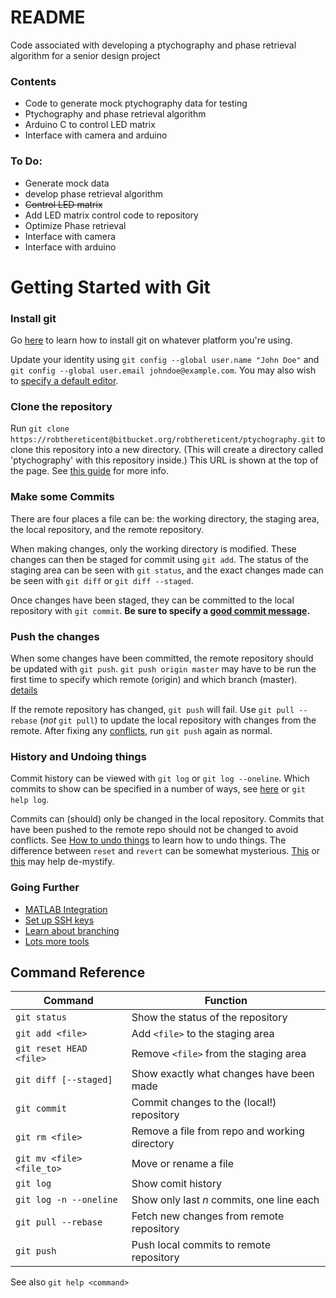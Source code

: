 # README #

Code associated with developing a ptychography
and phase retrieval algorithm for a senior design project

### Contents ###

 * Code to generate mock ptychography data for testing
 * Ptychography and phase retrieval algorithm
 * Arduino C to control LED matrix
 * Interface with camera and arduino

### To Do: ###
 * Generate mock data
 * develop phase retrieval algorithm
 * ~~Control LED matrix~~
 * Add LED matrix control code to repository
 * Optimize Phase retrieval
 * Interface with camera
 * Interface with arduino

# Getting Started with Git #

### Install git ###

Go [here](https://git-scm.com/book/en/v2/Getting-Started-Installing-Git)
to learn how to install git on whatever platform you're using.

Update your identity using
`git config --global user.name "John Doe"`
and `git config --global user.email johndoe@example.com`.
You may also wish to [specify a default editor](https://git-scm.com/book/en/v2/Getting-Started-First-Time-Git-Setup#Your-Editor).

### Clone the repository ###

Run `git clone https://robthereticent@bitbucket.org/robthereticent/ptychography.git`
to clone this repository into a new directory.
(This will create a directory called 'ptychography'
with this repository inside.)
This URL is shown at the top of the page.
See
[this guide](https://git-scm.com/book/en/v2/Git-Basics-Getting-a-Git-Repository)
for more info.

### Make some Commits ###

There are four places a file can be: the working directory, the staging area,
the local repository, and the remote repository.

When making changes, only the working directory is modified.
These changes can then be staged for commit using `git add`.
The status of the staging area can be seen with `git status`,
and the exact changes made can be seen with `git diff` or `git diff --staged`.

Once changes have been staged, they can be committed to the local repository
with `git commit`.
**Be sure to specify a [good commit message](http://chris.beams.io/posts/git-commit/).**

### Push the changes ###

When some changes have been committed,
the remote repository should be updated with `git push`.
`git push origin master` may have to be run the first time
to specify which remote (origin) and which branch (master).
[details](https://git-scm.com/book/en/v2/Git-Basics-Working-with-Remotes)

If the remote repository has changed, `git push` will fail.
Use `git pull --rebase` (*not* `git pull`) to update the local repository
with changes from the remote.
After fixing any
[conflicts](https://git-scm.com/book/en/v2/Git-Branching-Basic-Branching-and-Merging#Basic-Merge-Conflicts),
run `git push` again as normal.

### History and Undoing things ###

Commit history can be viewed with `git log` or `git log --oneline`.
Which commits to show can be specified in a number of ways,
see [here](https://git-scm.com/docs/git-log) or `git help log`.

Commits can (should) only be changed in the local repository.
Commits that have been pushed to the remote repo
should not be changed to avoid conflicts.
See
[How to undo things](https://git-scm.com/book/en/v2/Git-Basics-Undoing-Things)
to learn how to undo things.
The difference between `reset` and `revert` can be somewhat mysterious.
[This](https://git-scm.com/2011/07/11/reset.html) or
[this](https://www.atlassian.com/git/tutorials/resetting-checking-out-and-reverting)
may help de-mystify.

### Going Further ###

 * [MATLAB Integration](http://blogs.mathworks.com/community/2014/10/20/matlab-and-git/)
 * [Set up SSH keys](https://confluence.atlassian.com/bitbucket/set-up-ssh-for-git-728138079.html)
 * [Learn about branching](https://git-scm.com/book/en/v2/Git-Branching-Branches-in-a-Nutshell)
 * [Lots more tools](https://git-scm.com/book/en/v2/Git-Tools-Revision-Selection)

## Command Reference ##

Command                     | Function
----------------------------|----------
`git status`                | Show the status of the repository
`git add <file>`            | Add `<file>` to the staging area
`git reset HEAD <file>`     | Remove `<file>` from the staging area
`git diff [--staged]`       | Show exactly what changes have been made
`git commit`                | Commit changes to the (local!) repository
`git rm <file>`             | Remove a file from repo and working directory
`git mv <file> <file_to>`   | Move or rename a file
`git log`                   | Show comit history
`git log -n --oneline`      | Show only last _n_ commits, one line each
`git pull --rebase`         | Fetch new changes from remote repository
`git push`                  | Push local commits to remote repository

See also `git help <command>`
